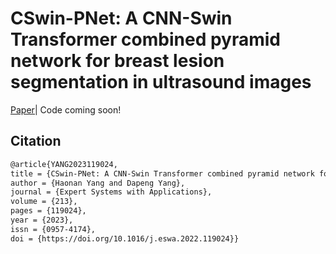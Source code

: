 # CSwin-PNet: A CNN-Swin Transformer combined pyramid network for breast lesion segmentation in ultrasound images
[Paper](https://dx.doi.org/10.1016/j.eswa.2022.119024)| Code coming soon!

## Citation
```tex
@article{YANG2023119024,
title = {CSwin-PNet: A CNN-Swin Transformer combined pyramid network for breast lesion segmentation in ultrasound images},
author = {Haonan Yang and Dapeng Yang},
journal = {Expert Systems with Applications},
volume = {213},
pages = {119024},
year = {2023},
issn = {0957-4174},
doi = {https://doi.org/10.1016/j.eswa.2022.119024}}
```
